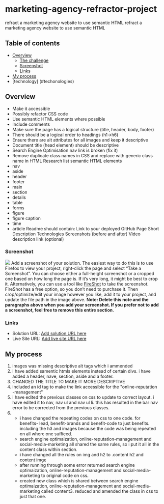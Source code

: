 # marketing-agency-refractor-project
refract a marketing agency website to use semantic HTML
refract a marketing agency website to use semantic HTML
## Table of contents
- [Overview](#overview)
  - [The challenge](#the-challenge)
  - [Screenshot](#screenshot)
  - [Links](#links)
- [My process](#my-process)
- [technology] (#techonologies)

## Overview
- Make it accessible
- Possibly refactor CSS code
- Use semantic HTML elements where possible
- Include comments
- Make sure the page has a logical structure (title, header, body, footer)
- There should be a logical order to headings (h1->h6)
- Ensure there are alt attributes for all images and keep it descriptive
- Document title (head element) should be descriptive
- Search Engine Optimisation nav link is broken (fix it)
- Remove duplicate class names in CSS and replace with generic class name in HTML
Research list semantic HTML elements
- nav
- aside
- header
- footer
- main
- section
- details
- table
- forms
- figure
- figure caption
- time
- article
Readme should contain:
Link to your deployed GitHub Page
Short Description
Technologies
Screenshots (before and after)
Video description link (optional)
### Screenshot
![](./screenshot.jpg)
Add a screenshot of your solution. The easiest way to do this is to use Firefox to view your project, right-click the page and select “Take a Screenshot”. You can choose either a full-height screenshot or a cropped one based on how long the page is. If it’s very long, it might be best to crop it.
Alternatively, you can use a tool like [FireShot](https://getfireshot.com/) to take the screenshot. FireShot has a free option, so you don’t need to purchase it.
Then crop/optimize/edit your image however you like, add it to your project, and update the file path in the image above.
**Note: Delete this note and the paragraphs above when you add your screenshot. If you prefer not to add a screenshot, feel free to remove this entire section.**
### Links
- Solution URL: [Add solution URL here](https://your-solution-url.com)
- Live Site URL: [Add live site URL here](https://your-live-site-url.com)
## My process

1.  images was missing descriptive alt tags which i ammended 
2.  i have added samentic htmls elements instead of certain divs. i have added a header, nave, section, aside and a footer.
3.  CHANGED THE TITLE TO MAKE IT MORE DESCRIPTIVE
4.  included an id tag to make the link accessible for the "online-reputation -management"
5. i have edited the previous classes on css to update to correct layout. i have edited it to nav, nav ul and nav ul li. this has resulted in the bar nav error to be corrected from the previous classes.
6. - i have changed the repeating codes on css to one code. for benefits- lead, benefit-brands and benefit-code to just benefits. including the h3 and images because the code was being repeated on all where one sufficed.
   - search engine optimaization, online-reputation-management and social-media-marketing all shared the same rules, so i put it all in the content class within section.
   - i have changed all the rules on img and h2 to .content h2 and content imge
   - after running through some error returned search engine optimaization, online-reputation-management and social-media-marketing to original code on css.
   - created new class which is shared between search engine optimaization, online-reputation-management and social-media-marketing called content3. reduced and amended the class in css to just that one.
   


